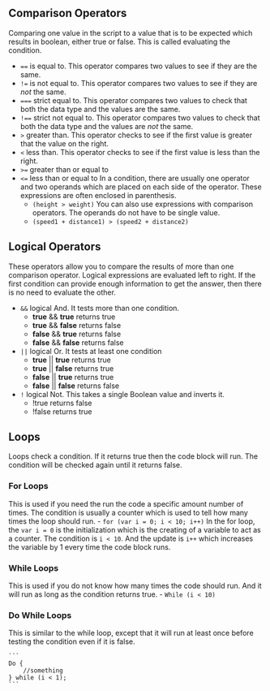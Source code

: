 ## Comparison Operators
Comparing one value in the script to a value that is to be expected which results in boolean, either true or false. This is called evaluating the condition.
- `==` is equal to. This operator compares two values to see if they are the same.
- `!=` is not equal to. This operator compares two values to see if they are *not* the same.
- `===` strict equal to. This operator compares two values to check that both the data type and the values are the same.
- `!==` strict not equal to. This operator compares two values to check that both the data type and the values are *not* the same.
- `>` greater than. This operator checks to see if the first value is greater that the value on the right.
- `<` less than. This operator checks to see if the first value is less than the right.
- `>=` greater than or equal to
- `<=` less than or equal to 
In a condition, there are usually one operator and two operands which are placed on each side of the operator. These expressions are often enclosed in parenthesis.
    - `(height > weight)`
You can also use expressions with comparison operators. The operands do not have to be single value.
    - `(speed1 + distance1) > (speed2 + distance2)`
## Logical Operators
These operators allow you to compare the results of more than one comparison operator. Logical expressions are evaluated left to right. If the first condition can provide enough information to get the answer, then there is no need to evaluate the other.
- `&&` logical And. It tests more than one condition.
    - **true** && **true** returns true
    - **true** && **false** returns false
    - **false** && **true** returns false
    - **false** && **false** returns false
- `||` logical Or. It tests at least one condition
    - **true** \|\| **true** returns true
    - **true** \|\| **false** returns true
    - **false** \|\| **true** returns true
    - **false** \|\| **false** returns false
- `!` logical Not. This takes a single Boolean value and inverts it.
    - !true returns false
    - !false returns true
## Loops
Loops check a condition. If it returns true then the code block will run. The condition will be checked again until it returns false.
### For Loops
This is used if you need the run the code a specific amount number of times. The condition is usually a counter which is used to tell how many times the loop should run.
    - `for (var i = 0; i < 10; i++)`
In the for loop, the `var i = 0` is the initialization which is the creating of a variable to act as a counter. The condition is `i < 10`. And the update is `i++` which increases the variable by 1 every time the code block runs.
### While Loops
This is used if you do not know how many times the code should run. And it will run as long as the condition returns true.
    - `While (i < 10)`
### Do While Loops
This is similar to the while loop, except that it will run at least once before testing the condition even if it is false.

    ```
    Do {
        //something
    } while (i < 1);
    ```
